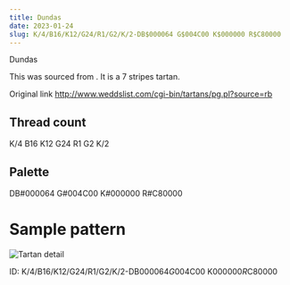 ```yaml
---
title: Dundas
date: 2023-01-24
slug: K/4/B16/K12/G24/R1/G2/K/2-DB$000064 G$004C00 K$000000 R$C80000
---
```

Dundas

This was sourced from <no value>.  It is a 7 stripes tartan.

Original link http://www.weddslist.com/cgi-bin/tartans/pg.pl?source=rb

## Thread count
K/4 B16 K12 G24 R1 G2 K/2

## Palette
DB#000064 G#004C00 K#000000 R#C80000

# Sample pattern

![Tartan detail](tartan.png "K/4 B16 K12 G24 R1 G2 K/2 tartan")

ID: K/4/B16/K12/G24/R1/G2/K/2-DB$000064 G$004C00 K$000000 R$C80000